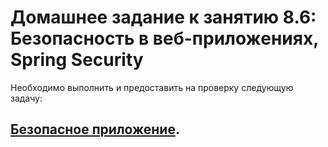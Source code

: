 # Домашнее задание к занятию 8.6: Безопасность в веб-приложениях, Spring Security

Необходимо выполнить и предоставить на проверку следующую задачу:

## [Безопасное приложение](/../../tree/jpa-repository-query-with-security).